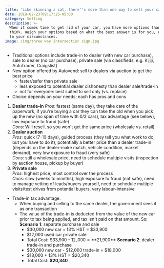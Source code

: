 ```yaml
---
title: 'Like skinning a cat, there''s more than one way to sell your car'
date: 2018-02-23T09:17:25-05:00
category: Selling
description: >-
  When it comes time to get rid of your car, you have more options than you
  think. Weigh your options based on what the best answer is for you, according
  to your circumstances.
image: /img/three way intersection sign.jpg
---
```

* Traditional options include trade-in to dealer (with new car purchase), sale to dealer (no car purchase), private sale (via classifieds, e.g. Kijiji, AutoTrader, Craigslist)
* New option offered by Autovend: sell to dealers via auction to get the best price
  * faster/safer than private sale
  * less exposed to potential dealer dishonesty than dealer sale/trade-in
  * not for everyone: best suited to sell only (vs. replace)
* Choice depends on your needs; each has pros and cons

1. **Dealer trade-in**
   _Pros_: fastest (same day), they take care of the paperwork, if you're buying a car they can take the old when you pick up the new (no span of time with 0/2 cars), tax advantage (see below), low exposure to fraud (safe)\
   _Cons_: Will resell, so you won't get the same price (wholesale vs. retail)
2. **Dealer auction**\
   _Pros_: quick (7-10 days), guided process (they tell you what work to do, but you have to do it), potentially a better price than a dealer trade-in (depends on the dealer-make match, vehicle condition, market demand), very low exposure to fraud (very safe)\
   _Cons_: still a wholesale price, need to schedule multiple visits (inspection by auction house, pickup by buyer)
3. **Private sale**\
   _Pros_: highest price, most control over the process\
   _Cons_: slow (weeks to months), high exposure to fraud (not safe), need to manage vetting of leads/buyers yourself, need to schedule multiple visits/test drives from potential buyers, very labour-intensive

* Trade-in tax advantage:
  * When buying and selling to the same dealer, the government sees it as one transaction
  * The value of the trade-in is deducted from the value of the new car prior to tax being applied, and tax isn't paid on that amount. So:
    **Scenario 1**: separate purchase and sale
    * $30,000 new car + 13% HST = $33,900
    * $12,000 used car private sale
    * Total Cost: $33,900 - $12,000 = **$21,900**
    **Scenario 2**: dealer trade-in and purchase
    * $30,000 new car - $12,000 trade-in = $18,000
    * $18,000 + 13% HST = $20,340
    * Total Cost: **$20,340**
